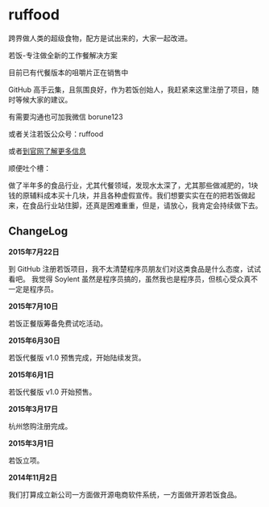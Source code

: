 # ruffood
跨界做人类的超级食物，配方是试出来的，大家一起改进。

若饭-专注做全新的工作餐解决方案

目前已有代餐版本的咀嚼片正在销售中

GitHub 高手云集，且氛围良好，作为若饭创始人，我赶紧来这里注册了项目，随时等候大家的建议。

有需要沟通也可加我微信 borune123

或者关注若饭公众号：ruffood

或者[到官网了解更多信息](www.ruffood.com)


顺便吐个槽：

做了半年多的食品行业，尤其代餐领域，发现水太深了，尤其那些做减肥的，1块钱的原辅料成本买十几块，并且各种虚假宣传。我们想要实实在在的把若饭做起来，在食品行业站住脚，还真是困难重重，但是，请放心，我肯定会持续做下去。

## ChangeLog

**2015年7月22日**

到 GitHub 注册若饭项目，我不太清楚程序员朋友们对这类食品是什么态度，试试看吧。
我觉得 Soylent 虽然是程序员搞的，虽然我也是程序员，但核心受众真不一定是程序员。

**2015年7月10日**

若饭正餐版筹备免费试吃活动。

**2015年6月30日**

若饭代餐版 v1.0 预售完成，开始陆续发货。

**2015年6月1日**

若饭代餐版 v1.0 开始预售。

**2015年3月17日**

杭州悠购注册完成。

**2015年3月1日**

若饭立项。

**2014年11月2日**

我们打算成立新公司一方面做开源电商软件系统，一方面做开源若饭食品。
